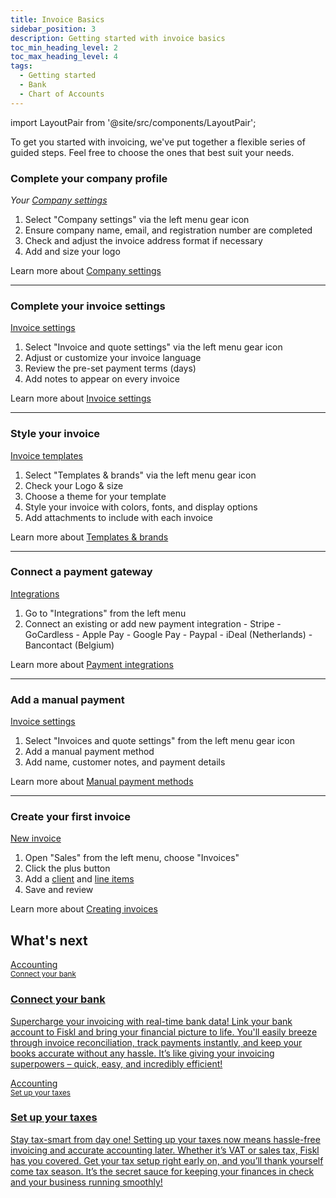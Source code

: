 ```yaml
---
title: Invoice Basics
sidebar_position: 3
description: Getting started with invoice basics
toc_min_heading_level: 2
toc_max_heading_level: 4
tags:
  - Getting started
  - Bank
  - Chart of Accounts
---
```


import LayoutPair from '@site/src/components/LayoutPair';

To get you started with invoicing, we've put together a flexible series of guided steps. Feel free to choose the ones that best suit your needs.

### Complete your company profile

<LayoutPair imageUrl="https://demo.fiskl.com/e/clzslzx7e000ojs0c77egmpf2/tour">

  *Your [Company settings](https://my.fiskl.com/company-settings)*

  1. Select "Company settings" via the left menu gear icon
  1. Ensure company name, email, and registration number are completed
  1. Check and adjust the invoice address format if necessary
  1. Add and size your logo

  Learn more about [Company settings](../Settings-Configurations/company-settings)

</LayoutPair>

---

### Complete your invoice settings

<LayoutPair imageUrl="https://demo.fiskl.com/e/clztlpcv10064jx0cn42tfo2h/tour">

  [Invoice settings](https://my.fiskl.com/invoice-settings)

  1. Select "Invoice and quote settings" via the left menu gear icon
  2. Adjust or customize your invoice language
  3. Review the pre-set payment terms (days)
  4. Add notes to appear on every invoice

  Learn more about [Invoice settings](../Settings-Configurations/invoice-and-quote-settings)

</LayoutPair>

---

### Style your invoice

<LayoutPair imageUrl="https://demo.fiskl.com/e/clzuy4p0a006tlb0cgamuga8e/tour">

  [Invoice templates](https://my.fiskl.com/templates)

  1. Select "Templates & brands" via the left menu gear icon
  2. Check your Logo & size
  3. Choose a theme for your template
  4. Style your invoice with colors, fonts, and display options
  5. Add attachments to include with each invoice

  Learn more about [Templates & brands](../Settings-Configurations/templates-and-brands)

</LayoutPair>

---

### Connect a payment gateway

<LayoutPair imageUrl="https://demo.fiskl.com/e/clzv0z7060003le0czr4k4kz0/tour">

  [Integrations](https://my.fiskl.com/integration/payment)

  1. Go to "Integrations" from the left menu
  2. Connect an existing or add new payment integration
    - Stripe
    - GoCardless
    - Apple Pay
    - Google Pay
    - Paypal
    - iDeal (Netherlands)
    - Bancontact (Belgium)

  Learn more about [Payment integrations](../Integrations/Payment-Gateways/_category_.json)

</LayoutPair>

---

### Add a manual payment

<LayoutPair imageUrl="https://demo.fiskl.com/e/clzv3xetg0028l20c5lje6kqd/tour">

  [Invoice settings](https://my.fiskl.com/invoice-settings)

  1. Select "Invoices and quote settings" from the left menu gear icon
  2. Add a manual payment method
  3. Add name, customer notes, and payment details

  Learn more about [Manual payment methods](../Settings-Configurations/invoice-and-quote-settings#payment-methods)

</LayoutPair>

---

### Create your first invoice

<LayoutPair imageUrl="https://demo.fiskl.com/e/clzv57bcg0003l90ctpanaj1x/tour">

  [New invoice](https://my.fiskl.com/invoices/new)

  1. Open "Sales" from the left menu, choose "Invoices"
  2. Click the plus button
  3. Add a [client](../Core-Features/Clients-Vendors/clients.md) and [line items](../Core-Features/Line-Items/_category_.json)
  4. Save and review

  Learn more about [Creating invoices](../Core-Features/Invoicing/creating-invoices)

</LayoutPair>

## What's next

  <CardContainer>

<div className="card-grid invoicing-cards">
  <a href="with-accounting#connect-your-bank">
    <div className="container_card">
      <div className="card__header">
        <div>Accounting</div>
        <small>Connect your bank</small>
        <div style={{ width: '80%', height: '2px', backgroundColor: 'white', margin: '1rem auto' }}></div>
      </div>
      <div className="card__body">
        <h3>Connect your bank</h3>
        <p>
          Supercharge your invoicing with real-time bank data! Link your bank account to Fiskl and bring your financial picture to life. You'll easily breeze through invoice reconciliation, track payments instantly, and keep your books accurate without any hassle. It’s like giving your invoicing superpowers – quick, easy, and incredibly efficient!
        </p>
      </div>
    </div>
  </a>

  <a href="Journies/setting-up-your-taxes.md">
    <div className="container_card">
      <div className="card__header">
        <div>Accounting</div>
        <small>Set up your taxes</small>
        <div style={{ width: '80%', height: '2px', backgroundColor: 'white', margin: '1rem auto' }}></div>
      </div>
      <div className="card__body">
        <h3>Set up your taxes</h3>
        <p>
          Stay tax-smart from day one! Setting up your taxes now means hassle-free invoicing and accurate accounting later. Whether it’s VAT or sales tax, Fiskl has you covered. Get your tax setup right early on, and you’ll thank yourself come tax season. It’s the secret sauce for keeping your finances in check and your business running smoothly!
        </p>
      </div>
    </div>
  </a>
</div>
  </CardContainer>
